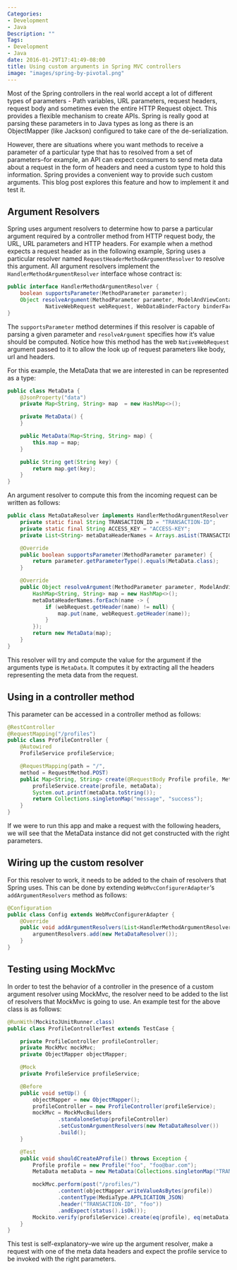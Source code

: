 ```yaml
---
Categories:
- Development
- Java
Description: ""
Tags:
- Development
- Java
date: 2016-01-29T17:41:49-08:00
title: Using custom arguments in Spring MVC controllers
image: "images/spring-by-pivotal.png"
---
```

Most of the Spring controllers in the real world accept a lot of different types of parameters - Path variables, URL parameters, request headers, request body and sometimes even the entire HTTP Request object. This provides a flexible mechanism to create APIs. Spring is really good at parsing these parameters in to Java types as long as there is an ObjectMapper (like Jackson) configured to take care of the de-serialization.

However, there are situations where you want methods to receive a parameter of a particular type that has to resolved from a set of parameters–for example, an API can expect consumers to send meta data about a request in the form of headers and need a custom type to hold this information. Spring provides a convenient way to provide such custom arguments. This blog post explores this feature and how to implement it and test it.

<!--more-->
## Argument Resolvers

Spring uses argument resolvers to determine how to parse a particular argument required by a controller method from HTTP request body, the URL, URL parameters and HTTP headers. For example when a method expects a request header as in the following example, Spring uses a particular resolver named `RequestHeaderMethodArgumentResolver` to resolve this argument. All argument resolvers implement the `HandlerMethodArgumentResolver` interface whose contract is:

```java
public interface HandlerMethodArgumentResolver {
    boolean supportsParameter(MethodParameter parameter);
    Object resolveArgument(MethodParameter parameter, ModelAndViewContainer mavContainer,
            NativeWebRequest webRequest, WebDataBinderFactory binderFactory) throws Exception;
}
```
The `supportsParameter` method determines if this resolver is capable of parsing a given parameter and `resolveArgument` specifies how it‘s value should be computed. Notice how this method has the web `NativeWebRequest` argument passed to it to allow the look up of request parameters like body, url and headers.

For this example, the MetaData that we are interested in can be represented as a type:

```java
public class MetaData {
    @JsonProperty("data")
    private Map<String, String> map  = new HashMap<>();

    private MetaData() {
    }

    public MetaData(Map<String, String> map) {
        this.map = map;
    }

    public String get(String key) {
        return map.get(key);
    }
}
```

An argument resolver to compute this from the incoming request can be written as follows:

```java
public class MetaDataResolver implements HandlerMethodArgumentResolver {
    private static final String TRANSACTION_ID = "TRANSACTION-ID";
    private static final String ACCESS_KEY = "ACCESS-KEY";
    private List<String> metaDataHeaderNames = Arrays.asList(TRANSACTION_ID, ACCESS_KEY);

    @Override
    public boolean supportsParameter(MethodParameter parameter) {
        return parameter.getParameterType().equals(MetaData.class);
    }

    @Override
    public Object resolveArgument(MethodParameter parameter, ModelAndViewContainer mavContainer, NativeWebRequest webRequest, WebDataBinderFactory binderFactory) throws Exception {
        HashMap<String, String> map = new HashMap<>();
        metaDataHeaderNames.forEach(name -> {
            if (webRequest.getHeader(name) != null) {
                map.put(name, webRequest.getHeader(name));
            }
        });
        return new MetaData(map);
    }
}
```
This resolver will try and compute the value for the argument if the arguments type is `MetaData`. It computes it by extracting all the headers representing the meta data from the request.

## Using in a controller method

This parameter can be accessed in a controller method as follows:

```java
@RestController
@RequestMapping("/profiles")
public class ProfileController {
    @Autowired
    ProfileService profileService;

    @RequestMapping(path = "/",
    method = RequestMethod.POST)
    public Map<String, String> create(@RequestBody Profile profile, MetaData metaData) {
        profileService.create(profile, metaData);
        System.out.printf(metaData.toString());
        return Collections.singletonMap("message", "success");
    }
}
```

If we were to run this app and make a request with the following headers, we will see that the MetaData instance did not get constructed with the right parameters.

## Wiring up the custom resolver
For this resolver to work, it needs to be added to the chain of resolvers that Spring uses. This can be done by extending `WebMvcConfigurerAdapter`‘s `addArgumentResolvers` method as follows:

```java
@Configuration
public class Config extends WebMvcConfigurerAdapter {
    @Override
    public void addArgumentResolvers(List<HandlerMethodArgumentResolver> argumentResolvers) {
        argumentResolvers.add(new MetaDataResolver());
    }
}
```

## Testing using MockMvc
 In order to test the behavior of a controller in the presence of a custom argument resolver using MockMvc, the resolver need to be added to the list of resolvers that MockMvc is going to use.
 An example test for the above class is as follows:

```java
@RunWith(MockitoJUnitRunner.class)
public class ProfileControllerTest extends TestCase {

    private ProfileController profileController;
    private MockMvc mockMvc;
    private ObjectMapper objectMapper;

    @Mock
    private ProfileService profileService;

    @Before
    public void setUp() {
        objectMapper = new ObjectMapper();
        profileController = new ProfileController(profileService);
        mockMvc = MockMvcBuilders
                .standaloneSetup(profileController)
                .setCustomArgumentResolvers(new MetaDataResolver())
                .build();
    }

    @Test
    public void shouldCreateAProfile() throws Exception {
        Profile profile = new Profile("foo", "foo@bar.com");
        MetaData metaData = new MetaData(Collections.singletonMap("TRANSACTION-ID", "foo"));

        mockMvc.perform(post("/profiles/")
                .content(objectMapper.writeValueAsBytes(profile))
                .contentType(MediaType.APPLICATION_JSON)
                .header("TRANSACTION-ID", "foo"))
                .andExpect(status().isOk());
        Mockito.verify(profileService).create(eq(profile), eq(metaData));
    }
}
```

This test is self-explanatory–we wire up the argument resolver, make a request with one of the meta data headers and expect the profile service to be invoked with the right parameters.
